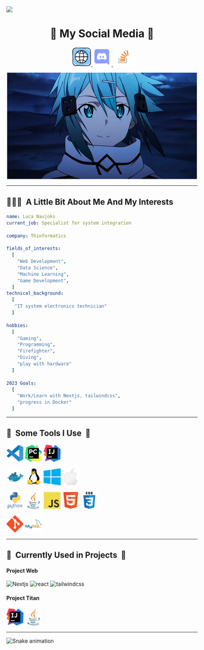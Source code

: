 <p>
  <img src="https://cdn.discordapp.com/attachments/928355958281883748/1032721085831057428/github-header-image.png" align="center"/>
</p>

<h1 align="center">
  💬 My Social Media 💬
</h1>

<p align="center">
<a href="https://bobby68.de" target="_blank">
  <img height="50" src="https://github.com/luca-naujoks/pics/blob/main/website-icon.png"/>
  
<a href="https://discord.com/users/528982743623925781" target="_blank">
  <img height="50" src="https://github.com/luca-naujoks/pics/blob/main/discord-new-logo.png"/>
</a>
<a href="https://stackoverflow.com/users/20371424/bobby68" target="_blank">
  <img height="50" src="https://github.com/luca-naujoks/pics/blob/main/pngwing.com.png"/>
</a>
</p>

<p align="center">
  <img src= "https://github.com/luca-naujoks/pics/blob/main/sinon.gif">
</p>

---

<h2> 👨🏻‍💻 &nbsp;A Little Bit About Me And My Interests</h2>

```yaml
name: Luca Naujoks
current_job: Specialist for system integration

company: Thinformatics

fields_of_interests:
  [
    "Web Development",
    "Data Science",
    "Machine Learning",
    "Game Development",
  ]
technical_background:
  [
   "IT system electronics technician"
  ]
  
hobbies: 
  [
    "Gaming", 
    "Programming", 
    "Firefighter", 
    "Diving", 
    "play with hardware"
  ]
  
2023 Goals: 
  [
    "Work/Learn with Nextjs, tailwindcss", 
    "progress in Docker"
  ]

```
  
---  
  
<h2> 🧰 &nbsp;Some Tools I Use&nbsp; 🧰</h2>
<p align="left">
<img src="https://github.com/luca-naujoks/pics/blob/main/vscode.svg" alt="vscode" width="45" height="45"/>
<img src="https://github.com/luca-naujoks/pics/blob/main/PyCharm.svg"
alt="PyCharm" width="45" height="45">
<img src="https://github.com/luca-naujoks/pics/blob/main/Inteliji.svg"
alt="IntelliJ" width="45" height="45">
</p>

<p align="left">
<img src="https://github.com/luca-naujoks/pics/blob/main/Docker.svg" alt="docker" width="45" height="45"/>
<img src="https://github.com/luca-naujoks/pics/blob/main/Linux.svg" alt="linux" width="45" height="45"/>
<img src="https://github.com/luca-naujoks/pics/blob/main/windows%20logot.png" alt="Windows" width="45" height="45"/>
<img src="https://github.com/luca-naujoks/pics/blob/main/Apple.png"
alt="Mac OS/IOS" width="45"height="45"/>
</p>

<p align="left">
<img src="https://github.com/luca-naujoks/pics/blob/main/python.svg" alt="python" width="45" height="45" />
<img src="https://github.com/luca-naujoks/pics/blob/main/Java.png" alt="Java" width="45" height="45" />
<img src="https://github.com/luca-naujoks/pics/blob/main/javascript.svg" alt="javascript" width="45" height="45" />
<img src="https://github.com/luca-naujoks/pics/blob/main/HTML5.svg" alt="html" width="45" height="45"/>
<img src="https://github.com/luca-naujoks/pics/blob/main/css3.svg" alt="css3" width="45" height="45" />
</p>

<p align="left">
<img src="https://github.com/luca-naujoks/pics/blob/main/git.svg" alt="git" width="45" height="45"/>
<img src="https://github.com/luca-naujoks/pics/blob/main/mysql.svg" alt="mysql" width="45" height="45" />
</p>

---
<h2>🚀 &nbsp;Currently Used in Projects&nbsp; 🚀</h2>
<h4>Project Web</h4>
<p align="left">
<img src="https://cdn.aglty.io/bwql7jyk/Attachments/NewItems/image_20211214122557_0.png" alt="Nextjs" width="45" height="45"/>
<img src="https://upload.wikimedia.org/wikipedia/commons/thumb/a/a7/React-icon.svg/2300px-React-icon.svg.png" alt="react" width="45" height="45" />
<img src="https://upload.wikimedia.org/wikipedia/commons/d/d5/Tailwind_CSS_Logo.svg" alt="tailwindcss" width="45" height="45" />
</p>
<h4>Project Titan</h4>
<p align="left">
<img src="https://github.com/luca-naujoks/pics/blob/main/Inteliji.svg" alt="Inteliji" width="45" height="45"/>
<img src="https://github.com/luca-naujoks/pics/blob/main/Java.png" alt="Java" width="45" height="45" />
</p>

---
![Snake animation](https://github.com/thepiyushmalhotra/thepiyushmalhotra/blob/output/github-contribution-grid-snake.svg)
